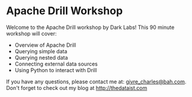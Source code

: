 # Apache Drill Workshop
Welcome to the Apache Drill workshop by Dark Labs!  This 90 minute workshop will cover:
* Overview of Apache Drill
* Querying simple data
* Querying nested data
* Connecting external data sources
* Using Python to interact with Drill

If you have any questions, please contact me at: givre_charles@bah.com.  
Don't forget to check out my blog at http://thedataist.com

